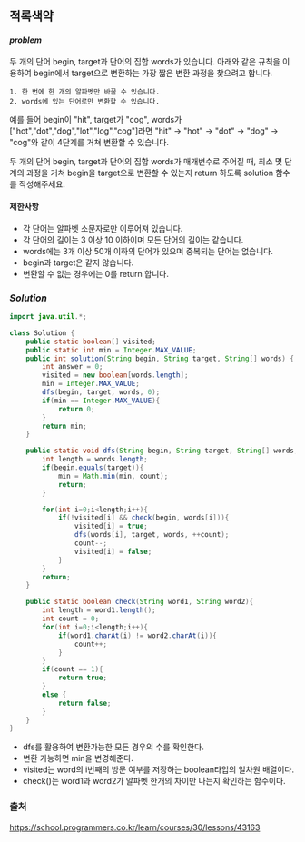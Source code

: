## **적록색약**


#### ***problem***
두 개의 단어 begin, target과 단어의 집합 words가 있습니다. 아래와 같은 규칙을 이용하여 begin에서 target으로 변환하는 가장 짧은 변환 과정을 찾으려고 합니다.
```
1. 한 번에 한 개의 알파벳만 바꿀 수 있습니다.
2. words에 있는 단어로만 변환할 수 있습니다.
```
예를 들어 begin이 "hit", target가 "cog", words가 ["hot","dot","dog","lot","log","cog"]라면 "hit" -> "hot" -> "dot" -> "dog" -> "cog"와 같이 4단계를 거쳐 변환할 수 있습니다.

두 개의 단어 begin, target과 단어의 집합 words가 매개변수로 주어질 때, 최소 몇 단계의 과정을 거쳐 begin을 target으로 변환할 수 있는지 return 하도록 solution 함수를 작성해주세요.

#### **제한사항**
- 각 단어는 알파벳 소문자로만 이루어져 있습니다.
- 각 단어의 길이는 3 이상 10 이하이며 모든 단어의 길이는 같습니다.
- words에는 3개 이상 50개 이하의 단어가 있으며 중복되는 단어는 없습니다.
- begin과 target은 같지 않습니다.
- 변환할 수 없는 경우에는 0를 return 합니다.

### ***Solution***
``` java
import java.util.*;

class Solution {
    public static boolean[] visited;
    public static int min = Integer.MAX_VALUE;
    public int solution(String begin, String target, String[] words) {
        int answer = 0;
        visited = new boolean[words.length];
        min = Integer.MAX_VALUE;
        dfs(begin, target, words, 0);
        if(min == Integer.MAX_VALUE){
            return 0;
        }
        return min;
    }

    public static void dfs(String begin, String target, String[] words, int count){
        int length = words.length;
        if(begin.equals(target)){
            min = Math.min(min, count);
            return;
        }

        for(int i=0;i<length;i++){
            if(!visited[i] && check(begin, words[i])){
                visited[i] = true;
                dfs(words[i], target, words, ++count);
                count--;
                visited[i] = false;
            }
        }
        return;
    }

    public static boolean check(String word1, String word2){
        int length = word1.length();
        int count = 0;
        for(int i=0;i<length;i++){
            if(word1.charAt(i) != word2.charAt(i)){
                count++;
            }
        }
        if(count == 1){
            return true;
        }
        else {
            return false;
        }
    }
}
```
- dfs를 활용하여 변환가능한 모든 경우의 수를 확인한다.
- 변환 가능하면 min을 변경해준다.
- visited는 word의 i번째의 방문 여부를 저장하는 boolean타입의 일차원 배열이다.
- check()는 word1과 word2가 알파벳 한개의 차이만 나는지 확인하는 함수이다.

### 출처
https://school.programmers.co.kr/learn/courses/30/lessons/43163